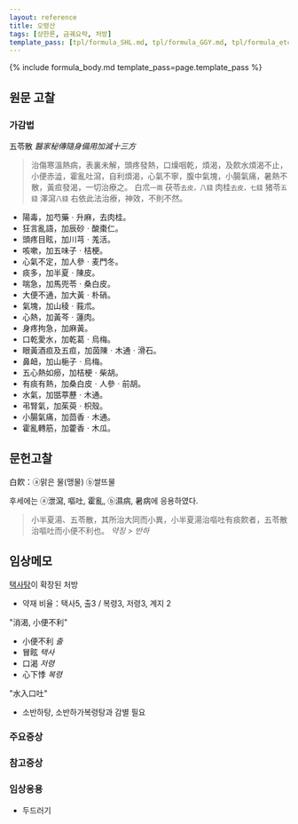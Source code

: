 ```yaml
---
layout: reference
title: 오령산
tags: [상한론, 금궤요략, 처방]
template_pass: [tpl/formula_SHL.md, tpl/formula_GGY.md, tpl/formula_etc.md]
---
```



{% include formula_body.md template_pass=page.template_pass %}

## 원문 고찰

### 가감법

五苓散 _醫家秘傳隨身備用加減十三方_

> 治傷寒溫熱病，表裏未解，頭疼發熱，口燥咽乾，煩渴，及飮水煩渴不止，小便赤澁，霍亂吐瀉，自利煩渴，心氣不寧，腹中氣塊，小腸氣痛，暑熱不散，黃疸發渴，一切治療之。
> 白朮<small>一兩</small>	茯苓<small>去皮，八錢</small>	肉桂<small>去皮，七錢</small>	猪苓<small>五錢</small>	澤瀉<small>八錢</small>
> 右依此法治療，神效，不則不然。

* 陽毒，加芍藥ㆍ升麻，去肉桂。
* 狂言亂語，加辰砂ㆍ酸棗仁。
* 頭疼目眩，加川芎ㆍ羗活。
* 咳嗽，加五味子ㆍ桔梗。
* 心氣不定，加人參ㆍ麦門冬。
* 痰多，加半夏ㆍ陳皮。
* 喘急，加馬兜苓ㆍ桑白皮。
* 大便不通，加大黃ㆍ朴硝。
* 氣塊，加山稜ㆍ莪朮。
* 心熱，加黃芩ㆍ蓮肉。
* 身疼拘急，加麻黃。
* 口乾愛水，加乾葛ㆍ烏梅。
* 眼黃酒疸及五疸，加茵陳ㆍ木通ㆍ滑石。
* 鼻衄，加山梔子ㆍ烏梅。
* 五心熱如癆，加桔梗ㆍ柴胡。
* 有痰有熱，加桑白皮ㆍ人參ㆍ前胡。
* 水氣，加甛葶藶ㆍ木通。
* 弔腎氣，加茱萸ㆍ枳殼。
* 小腸氣痛，加茴香ㆍ木通。
* 霍亂轉筋，加藿香ㆍ木瓜。


## 문헌고찰

白飮：ⓐ맑은 물(맹물) ⓑ쌀뜨물

후세에는 ⓐ泄瀉, 嘔吐, 霍亂, ⓑ濕病, 暑病에 응용하였다.

> 小半夏湯、五苓散，其所治大同而小異，小半夏湯治嘔吐有痰飮者，五苓散治嘔吐而小便不利也。 _약징 > 반하_

## 임상메모

[택사탕]( {{site.formulaurl}}/택사탕 )이 확장된 처방
* 약재 비율：택사5, 출3 / 복령3, 저령3, 계지 2

"消渴, 小便不利"
* 小便不利 _출_
* 冒眩 _택사_
* 口渴 _저령_
* 心下悸 _복령_

"水入口吐"
* 소반하탕, 소반하가복령탕과 감별 필요


### 주요증상


### 참고증상

### 임상응용

* 두드러기

